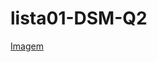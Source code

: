 # lista01-DSM-Q2

[Imagem](https://github.com/joaooctaviooo/lista01-DSM-Q2/blob/main/quest%C3%A3o%202/img/snack-running-q2.png)
